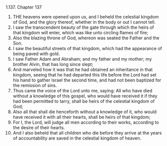1.137. Chapter 137
1. THE heavens were opened upon us, and I beheld the celestial kingdom of God, and the glory thereof, whether in the body or out I cannot tell.
2. I saw the transcendent beauty of the gate through which the heirs of that kingdom will enter, which was like unto circling flames of fire;
3. Also the blazing throne of God, whereon was seated the Father and the Son.
4. I saw the beautiful streets of that kingdom, which had the appearance of being paved with gold.
5. I saw Father Adam and Abraham; and my father and my mother; my brother Alvin, that has long since slept;
6. And marveled how it was that he had obtained an inheritance in that kingdom, seeing that he had departed this life before the Lord had set his hand to gather Israel the second time, and had not been baptized for the remission of sins.
7. Thus came the voice of the Lord unto me, saying: All who have died without a knowledge of this gospel, who would have received it if they had been permitted to tarry, shall be heirs of the celestial kingdom of God;
8. Also all that shall die henceforth without a knowledge of it, who would have received it with all their hearts, shall be heirs of that kingdom;
9. For I, the Lord, will judge all men according to their works, according to the desire of their hearts.
10. And I also beheld that all children who die before they arrive at the years of accountability are saved in the celestial kingdom of heaven.

